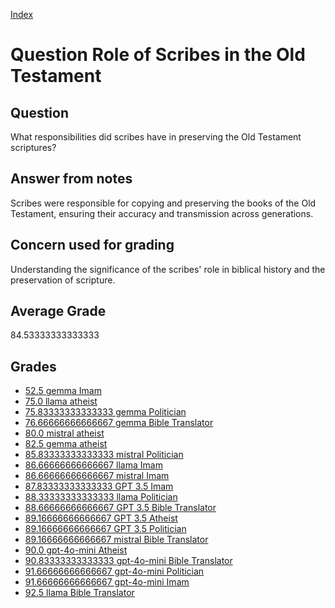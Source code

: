 
[Index](../../index.md)
# Question Role of Scribes in the Old Testament
## Question
What responsibilities did scribes have in preserving the Old Testament scriptures?

## Answer from notes
Scribes were responsible for copying and preserving the books of the Old Testament, ensuring their accuracy and transmission across generations.

## Concern used for grading
Understanding the significance of the scribes' role in biblical history and the preservation of scripture.

## Average Grade
84.53333333333333

## Grades
 * [52.5 gemma Imam](../answers/gemma_Imam/Role_of_Scribes_in_the_Old_Testament.md)
 * [75.0 llama atheist](../answers/llama_atheist/Role_of_Scribes_in_the_Old_Testament.md)
 * [75.83333333333333 gemma Politician](../answers/gemma_Politician/Role_of_Scribes_in_the_Old_Testament.md)
 * [76.66666666666667 gemma Bible Translator](../answers/gemma_Bible_Translator/Role_of_Scribes_in_the_Old_Testament.md)
 * [80.0 mistral atheist](../answers/mistral_atheist/Role_of_Scribes_in_the_Old_Testament.md)
 * [82.5 gemma atheist](../answers/gemma_atheist/Role_of_Scribes_in_the_Old_Testament.md)
 * [85.83333333333333 mistral Politician](../answers/mistral_Politician/Role_of_Scribes_in_the_Old_Testament.md)
 * [86.66666666666667 llama Imam](../answers/llama_Imam/Role_of_Scribes_in_the_Old_Testament.md)
 * [86.66666666666667 mistral Imam](../answers/mistral_Imam/Role_of_Scribes_in_the_Old_Testament.md)
 * [87.83333333333333 GPT 3.5 Imam](../answers/GPT_3.5_Imam/Role_of_Scribes_in_the_Old_Testament.md)
 * [88.33333333333333 llama Politician](../answers/llama_Politician/Role_of_Scribes_in_the_Old_Testament.md)
 * [88.66666666666667 GPT 3.5 Bible Translator](../answers/GPT_3.5_Bible_Translator/Role_of_Scribes_in_the_Old_Testament.md)
 * [89.16666666666667 GPT 3.5 Atheist](../answers/GPT_3.5_Atheist/Role_of_Scribes_in_the_Old_Testament.md)
 * [89.16666666666667 GPT 3.5 Politician](../answers/GPT_3.5_Politician/Role_of_Scribes_in_the_Old_Testament.md)
 * [89.16666666666667 mistral Bible Translator](../answers/mistral_Bible_Translator/Role_of_Scribes_in_the_Old_Testament.md)
 * [90.0 gpt-4o-mini Atheist](../answers/gpt-4o-mini_Atheist/Role_of_Scribes_in_the_Old_Testament.md)
 * [90.83333333333333 gpt-4o-mini Bible Translator](../answers/gpt-4o-mini_Bible_Translator/Role_of_Scribes_in_the_Old_Testament.md)
 * [91.66666666666667 gpt-4o-mini Politician](../answers/gpt-4o-mini_Politician/Role_of_Scribes_in_the_Old_Testament.md)
 * [91.66666666666667 gpt-4o-mini Imam](../answers/gpt-4o-mini_Imam/Role_of_Scribes_in_the_Old_Testament.md)
 * [92.5 llama Bible Translator](../answers/llama_Bible_Translator/Role_of_Scribes_in_the_Old_Testament.md)
